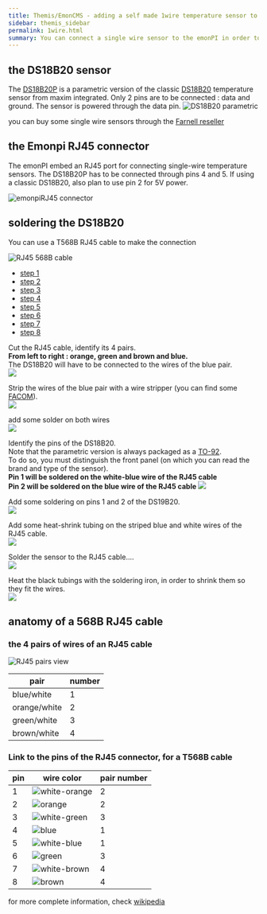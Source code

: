 ```yaml
---
title: Themis/EmonCMS - adding a self made 1wire temperature sensor to the emonPI
sidebar: themis_sidebar
permalink: 1wire.html
summary: You can connect a single wire sensor to the emonPI in order to monitor the temperature inside the Themis main box, which can be in a very hot place...this post explains how to build yourself the sensor from the electronic component, using a RJ45 cable.
---
```


## the DS18B20 sensor
The [DS18B20P](DS18B20-PAR.pdf) is a parametric version of the classic [DS18B20](DS18B20.pdf) temperature sensor from maxim integrated. Only 2 pins are to be connected : data and ground. The sensor is powered through the data pin.
![DS18B20 parametric](DS18B20P.jpg)

you can buy some single wire sensors through the [Farnell reseller](https://fr.farnell.com/maxim-integrated-products/ds18b20-par/capteur-temperature-nv-alarm-3to92/dp/2519162)

## the Emonpi RJ45 connector
The emonPI embed an RJ45 port for connecting single-wire temperature sensors. 
The DS18B20P has to be connected through pins 4 and 5. If using a classic DS18B20, also plan to use pin 2 for 5V power.

![emonpiRJ45 connector](emonpiRJ45connector.jpg)

## soldering the DS18B20
You can use a T568B RJ45 cable to make the connection

![RJ45 568B cable](568B.jpg)

<ul id="profileTabs" class="nav nav-tabs">
    <li class="active"><a href="#a1" data-toggle="tab">step 1</a></li>
    <li><a href="#a2" data-toggle="tab">step 2</a></li>
    <li><a href="#a3" data-toggle="tab">step 3</a></li>
    <li><a href="#a4" data-toggle="tab">step 4</a></li>
    <li><a href="#a5" data-toggle="tab">step 5</a></li>
    <li><a href="#a6" data-toggle="tab">step 6</a></li>
    <li><a href="#a7" data-toggle="tab">step 7</a></li>
    <li><a href="#a8" data-toggle="tab">step 8</a></li>
</ul>

<div class="tab-content">

<div role="tabpanel" class="tab-pane active" id="a1">
<p>Cut the RJ45 cable, identify its 4 pairs.
<br>
<b>From left to right : orange, green and brown and blue.</b>
<br>The DS18B20 will have to be connected to the wires of the blue pair.
<br>
<img src="pages/themis/add1wire/a1_RJ45_blue_pair.png">
</p>
</div>

<div role="tabpanel" class="tab-pane" id="a2">
<p>Strip the wires of the blue pair with a wire stripper (you can find some <a class="card-link" href="https://www.fac18.eu/dz-fr/categorie/electricite">FACOM</a>).
<br>
<img src="pages/themis/add1wire/a2_strip_blue_wires.png">
</p>
</div>

<div role="tabpanel" class="tab-pane" id="a3">
<p>add some solder on both wires<br>
<img src="pages/themis/add1wire/a3_solder_on_blue_wires.png">
</p>
</div>

<div role="tabpanel" class="tab-pane" id="a4">
<p>Identify the pins of the DS18B20. 
<br>
Note that the parametric version is always packaged as a <a href="https://en.wikipedia.org/wiki/TO-92">TO-92</a>.
<br>
To do so, you must distinguish the front panel (on which you can read the brand and type of the sensor).
<br>
<b>Pin 1 will be soldered on the white-blue wire of the RJ45 cable</b>
<br>
<b>Pin 2 will be soldered on the blue wire of the RJ45 cable</b>
<img src="pages/themis/add1wire/a4_TO-92_Front_and_back_view_with_Pin_Numbers.png">
</p>
</div>

<div role="tabpanel" class="tab-pane" id="a5">
<p>Add some soldering on pins 1 and 2 of the DS19B20.
<br>
<img src="pages/themis/add1wire/a5_1wire_sensor_w_solder.png">
</p>
</div>

<div role="tabpanel" class="tab-pane" id="a6">
<p>
Add some heat-shrink tubing on the striped blue and white wires of the RJ45 cable.
<br>
<img src="pages/themis/add1wire/a6_add_heat_shrink.png">
</p>
</div>

<div role="tabpanel" class="tab-pane" id="a7">
<p>
Solder the sensor to the RJ45 cable....
<br>
<img src="pages/themis/add1wire/a7_soldering.png">
</p>
</div> 

<div role="tabpanel" class="tab-pane" id="a8">
<p>
Heat the black tubings with the soldering iron, in order to shrink them so they fit the wires.
<br>
<img src="pages/themis/add1wire/a8_shrink_the_tube.png">
</p>
</div> 

</div>



## anatomy of a 568B RJ45 cable

### the 4 pairs of wires of an RJ45 cable

![RJ45 pairs view](ethernet_Pairs.jpg)

pair|number
--|--
blue/white|1
orange/white|2
green/white|3
brown/white|4

### Link to the pins of the RJ45 connector, for a T568B cable

pin|wire color|pair number
--|--|--
1|![white-orange](90px-Wire_white_orange_stripe.svg.png)|2
2|![orange](90px-Wire_orange.svg.png)|2
3|![white-green](90px-Wire_white_green_stripe.svg.png)|3
4|![blue](90px-Wire_blue.svg.png)|1
5|![white-blue](90px-Wire_white_blue_stripe.svg.png)|1
6|![green](Wire_green.svg.png)|3
7|![white-brown](90px-Wire_white_brown_stripe.svg.png)|4
8|![brown](90px-Wire_brown.svg.png)|4

for more complete information, check [wikipedia](https://fr.wikipedia.org/wiki/RJ45)
